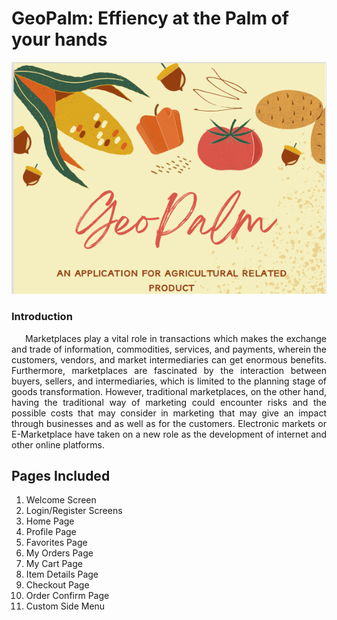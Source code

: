 # GeoPalm: Effiency at the Palm of your hands
![header](https://github.com/GlennBSIT3205/IT-BA-3305-GeoPalm/blob/e4060c34985e9d4ff3ecd2bf745286acdf25b58d/Logo/BRAND.png)
  
<h3> Introduction </h3> <i class="fa-solid fa-1"></i>
<p align=justify>
&nbsp;&nbsp;&nbsp;&nbsp; Marketplaces play a vital role in transactions which makes the exchange and trade of information, commodities, services, and payments, wherein the customers, vendors, and market intermediaries can get enormous benefits. Furthermore, marketplaces are fascinated by the interaction between buyers, sellers, and intermediaries, which is limited to the planning stage of goods transformation. However, traditional marketplaces, on the other hand, having the traditional way of marketing could encounter risks and the possible costs that may consider in marketing that may give an impact through businesses and as well as for the customers. Electronic markets or E-Marketplace have taken on a new role as the development of internet and other online platforms.
  
 
  
  

## Pages Included

1. Welcome Screen
2. Login/Register Screens
3. Home Page
4. Profile Page
5. Favorites Page
6. My Orders Page
7. My Cart Page
8. Item Details Page
9. Checkout Page
10. Order Confirm Page
11. Custom Side Menu
